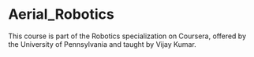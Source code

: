 # Aerial_Robotics
This course is part of the Robotics specialization on Coursera, offered by the University of Pennsylvania and taught by Vijay Kumar.
